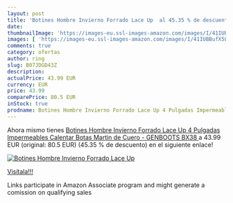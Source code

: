 ```yaml
---
layout: post
title: 'Botines Hombre Invierno Forrado Lace Up  al 45.35 % de descuento'
date: 
thumbnailImage: 'https://images-eu.ssl-images-amazon.com/images/I/41IUBBufX5L._SL200_.jpg'
images: [ 'https://images-eu.ssl-images-amazon.com/images/I/41IUBBufX5L._SL200_.jpg' ]
comments: true
category: ofertas
author: ring
slug: B07JDGD43Z
description:
actualPrice: 43.99 EUR
currency: EUR
price: 43.99
comparePrice: 80.5 EUR
inStock: true
prodname: Botines Hombre Invierno Forrado Lace Up 4 Pulgadas Impermeables Calentar Botas Martin de Cuero - GENBOOTS BX38 
---
```


Ahora mismo tienes [Botines Hombre Invierno Forrado Lace Up 4 Pulgadas Impermeables Calentar Botas Martin de Cuero - GENBOOTS BX38 ](https://www.amazon.es/dp/B07JDGD43Z/?tag=tolees-21) a 43.99 EUR (original: 80.5 EUR) (45.35 %  de descuento) en el siguiente enlace!

[![Botines Hombre Invierno Forrado Lace Up ](https://images-eu.ssl-images-amazon.com/images/I/41IUBBufX5L._SL200_.jpg)](https://www.amazon.es/dp/B07JDGD43Z/?tag=tolees-21)

[Visítala!!!](https://www.amazon.es/dp/B07JDGD43Z/?tag=tolees-21)

Links participate in Amazon Associate program and might generate a comission on qualifying sales
